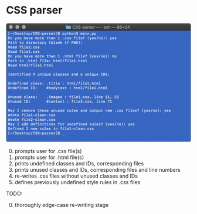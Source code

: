 # CSS parser

![Terminal screenshot demonstrating user experience with parsing software](https://github.com/jckdm/CSS-parser/blob/master/demo.png?raw=true)

0. prompts user for .css file(s)
1. prompts user for .html file(s)
2. prints undefined classes and IDs, corresponding files
3. prints unused classes and IDs, corresponding files and line numbers
4. re-writes .css files without unused classes and IDs
5. defines previously undefined style rules in .css files

TODO:

0. thoroughly edge-case re-writing stage

